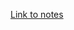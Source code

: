 [Link to notes](https://docs.google.com/document/d/1cDHSxVG-dSA_75jnKHXcmpl9DEIyNpYjlVfdnavIDRo/edit)
